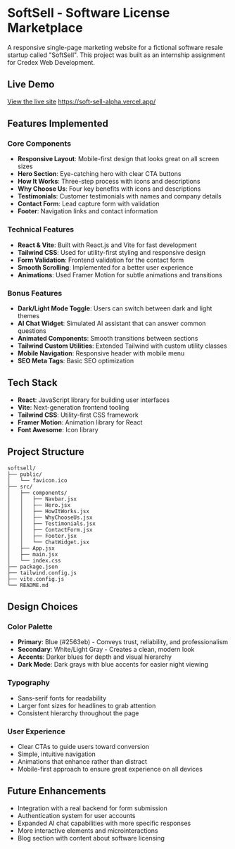 # SoftSell - Software License Marketplace

A responsive single-page marketing website for a fictional software resale startup called "SoftSell". This project was built as an internship assignment for Credex Web Development.

## Live Demo

[View the live site](#) https://soft-sell-alpha.vercel.app/

## Features Implemented

### Core Components
- **Responsive Layout**: Mobile-first design that looks great on all screen sizes
- **Hero Section**: Eye-catching hero with clear CTA buttons
- **How It Works**: Three-step process with icons and descriptions
- **Why Choose Us**: Four key benefits with icons and descriptions
- **Testimonials**: Customer testimonials with names and company details
- **Contact Form**: Lead capture form with validation
- **Footer**: Navigation links and contact information

### Technical Features
- **React & Vite**: Built with React.js and Vite for fast development
- **Tailwind CSS**: Used for utility-first styling and responsive design
- **Form Validation**: Frontend validation for the contact form
- **Smooth Scrolling**: Implemented for a better user experience
- **Animations**: Used Framer Motion for subtle animations and transitions

### Bonus Features
- **Dark/Light Mode Toggle**: Users can switch between dark and light themes
- **AI Chat Widget**: Simulated AI assistant that can answer common questions
- **Animated Components**: Smooth transitions between sections
- **Tailwind Custom Utilities**: Extended Tailwind with custom utility classes
- **Mobile Navigation**: Responsive header with mobile menu
- **SEO Meta Tags**: Basic SEO optimization

## Tech Stack

- **React**: JavaScript library for building user interfaces
- **Vite**: Next-generation frontend tooling
- **Tailwind CSS**: Utility-first CSS framework
- **Framer Motion**: Animation library for React
- **Font Awesome**: Icon library

## Project Structure

```
softsell/
├── public/
│   └── favicon.ico
├── src/
│   ├── components/
│   │   ├── Navbar.jsx
│   │   ├── Hero.jsx
│   │   ├── HowItWorks.jsx
│   │   ├── WhyChooseUs.jsx
│   │   ├── Testimonials.jsx
│   │   ├── ContactForm.jsx
│   │   ├── Footer.jsx
│   │   └── ChatWidget.jsx
│   ├── App.jsx
│   ├── main.jsx
│   └── index.css
├── package.json
├── tailwind.config.js
├── vite.config.js
└── README.md
```

## Design Choices

### Color Palette
- **Primary**: Blue (#2563eb) - Conveys trust, reliability, and professionalism
- **Secondary**: White/Light Gray - Creates a clean, modern look
- **Accents**: Darker blues for depth and visual hierarchy
- **Dark Mode**: Dark grays with blue accents for easier night viewing

### Typography
- Sans-serif fonts for readability
- Larger font sizes for headlines to grab attention
- Consistent hierarchy throughout the page

### User Experience
- Clear CTAs to guide users toward conversion
- Simple, intuitive navigation
- Animations that enhance rather than distract
- Mobile-first approach to ensure great experience on all devices

## Future Enhancements
- Integration with a real backend for form submission
- Authentication system for user accounts
- Expanded AI chat capabilities with more specific responses
- More interactive elements and microinteractions
- Blog section with content about software licensing
